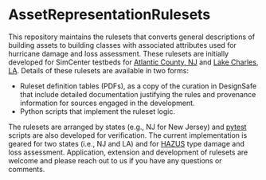 # AssetRepresentationRulesets

This repository maintains the rulesets that converts general descriptions of building assets to building classes with associated attributes used for hurricane damage and loss assessment. These rulesets are initially developed for SimCenter testbeds for [Atlantic County, NJ](https://nheri-simcenter.github.io/R2D-Documentation/common/testbeds/atlantic_city/index.html) and [Lake Charles, LA](https://kuanshi.github.io/HurricaneTestbedDoc/common/testbeds/lake_charles/index.html). Details of these rulesets are available in two forms:

* Ruleset definition tables (PDFs), as a copy of the curation in DesignSafe that include detailed documentation justifying the rules and provenance information for sources engaged in the development.
* Python scripts that implement the ruleset logic.

The rulesets are arranged by states (e.g., NJ for New Jersey) and [pytest](https://docs.pytest.org/en/6.2.x/) scripts are also developed for verification. The current implementation is geared for two states (i.e., NJ and LA) and for [HAZUS](https://www.fema.gov/flood-maps/products-tools/hazus) type damage and loss assessment. Application, extension and development of rulesets are welcome and please reach out to us if you have any questions or comments.
